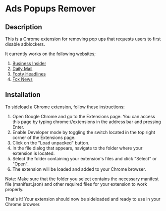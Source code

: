 # Ads Popups Remover

## Description

This is a Chrome extension for removing pop ups that requests users to first disable adblockers.

It currently works on the following websites;
1. [Business Insider](https://www.businessinsider.com)
2. [Daily Mail](https://www.dailymail.co.uk)
3. [Footy Headlines](https://www.footyheadlines.com)
4. [Fox News](https://www.foxnews.com)

## Installation

To sideload a Chrome extension, follow these instructions:

1. Open Google Chrome and go to the Extensions page. You can access this page by typing chrome://extensions in the address bar and pressing Enter.
2. Enable Developer mode by toggling the switch located in the top right corner of the Extensions page.
3. Click on the "Load unpacked" button.
4. In the file dialog that appears, navigate to the folder where your extension is located.
5. Select the folder containing your extension's files and click "Select" or "Open".
6. The extension will be loaded and added to your Chrome browser.

Note: Make sure that the folder you select contains the necessary manifest file (manifest.json) and other required files for your extension to work properly.

That's it! Your extension should now be sideloaded and ready to use in your Chrome browser.

